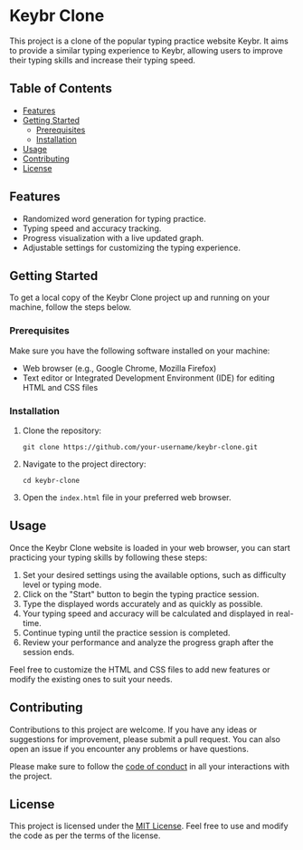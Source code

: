 # Keybr Clone

This project is a clone of the popular typing practice website Keybr. It aims to provide a similar typing experience to Keybr, allowing users to improve their typing skills and increase their typing speed.

## Table of Contents

- [Features](#features)
- [Getting Started](#getting-started)
  - [Prerequisites](#prerequisites)
  - [Installation](#installation)
- [Usage](#usage)
- [Contributing](#contributing)
- [License](#license)

## Features

- Randomized word generation for typing practice.
- Typing speed and accuracy tracking.
- Progress visualization with a live updated graph.
- Adjustable settings for customizing the typing experience.

## Getting Started

To get a local copy of the Keybr Clone project up and running on your machine, follow the steps below.

### Prerequisites

Make sure you have the following software installed on your machine:

- Web browser (e.g., Google Chrome, Mozilla Firefox)
- Text editor or Integrated Development Environment (IDE) for editing HTML and CSS files

### Installation

1. Clone the repository:

   ```shell
   git clone https://github.com/your-username/keybr-clone.git
   ```

2. Navigate to the project directory:

   ```shell
   cd keybr-clone
   ```

3. Open the `index.html` file in your preferred web browser.

## Usage

Once the Keybr Clone website is loaded in your web browser, you can start practicing your typing skills by following these steps:

1. Set your desired settings using the available options, such as difficulty level or typing mode.
2. Click on the "Start" button to begin the typing practice session.
3. Type the displayed words accurately and as quickly as possible.
4. Your typing speed and accuracy will be calculated and displayed in real-time.
5. Continue typing until the practice session is completed.
6. Review your performance and analyze the progress graph after the session ends.

Feel free to customize the HTML and CSS files to add new features or modify the existing ones to suit your needs.

## Contributing

Contributions to this project are welcome. If you have any ideas or suggestions for improvement, please submit a pull request. You can also open an issue if you encounter any problems or have questions.

Please make sure to follow the [code of conduct](CODE_OF_CONDUCT.md) in all your interactions with the project.

## License

This project is licensed under the [MIT License](LICENSE). Feel free to use and modify the code as per the terms of the license.
